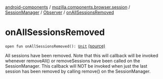 [android-components](../../../index.md) / [mozilla.components.browser.session](../../index.md) / [SessionManager](../index.md) / [Observer](index.md) / [onAllSessionsRemoved](./on-all-sessions-removed.md)

# onAllSessionsRemoved

`open fun onAllSessionsRemoved(): `[`Unit`](https://kotlinlang.org/api/latest/jvm/stdlib/kotlin/-unit/index.html) [(source)](https://github.com/mozilla-mobile/android-components/blob/master/components/browser/session/src/main/java/mozilla/components/browser/session/SessionManager.kt#L436)

All sessions have been removed. Note that this will callback will be invoked whenever
removeAll() or removeSessions have been called on the
SessionManager. This callback will NOT be invoked when just the last
session has been removed by calling remove() on the SessionManager.

